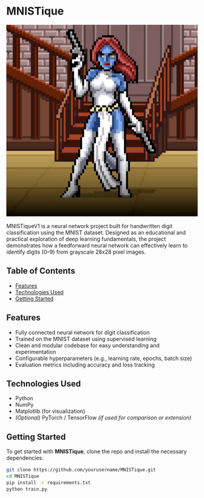 # MNISTique

![MNISTique Logo](https://github.com/MosesTheRedSea/MNISTique/blob/main/Mystique.jpg)

MNISTiqueV1 is a neural network project built for handwritten digit classification using the MNIST dataset. Designed as an educational and practical exploration of deep learning fundamentals, the project demonstrates how a feedforward neural network can effectively learn to identify digits (0–9) from grayscale 28x28 pixel images.

## Table of Contents

- [Features](#features)
- [Technologies Used](#technologies-used)
- [Getting Started](#getting-started)
  
## Features

- Fully connected neural network for digit classification  
- Trained on the MNIST dataset using supervised learning  
- Clean and modular codebase for easy understanding and experimentation  
- Configurable hyperparameters (e.g., learning rate, epochs, batch size)  
- Evaluation metrics including accuracy and loss tracking

## Technologies Used

- Python  
- NumPy  
- Matplotlib (for visualization)  
- *(Optional)* PyTorch / TensorFlow *(if used for comparison or extension)*

## Getting Started

To get started with **MNISTique**, clone the repo and install the necessary dependencies:

```bash
git clone https://github.com/yourusername/MNISTique.git
cd MNISTique
pip install -r requirements.txt
python train.py
```
